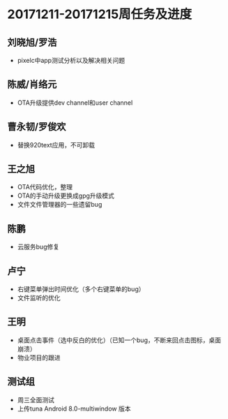 # 20171211-20171215周任务及进度

## 刘晓旭/罗浩
- pixelc中app测试分析以及解决相关问题

## 陈威/肖络元
- OTA升级提供dev channel和user channel

## 曹永韧/罗俊欢
- 替换920text应用，不可卸载

## 王之旭
- OTA代码优化，整理
- OTA的手动升级更换成gpg升级模式
- 文件文件管理器的一些遗留bug

## 陈鹏
- 云服务bug修复

## 卢宁
- 右键菜单弹出时间优化（多个右键菜单的bug）
- 文件监听的优化

## 王明
- 桌面点击事件（选中反白的优化）（已知一个bug，不断来回点击图标，桌面崩溃）
- 物业项目的跟进

## 测试组
- 周三全面测试
- 上传tuna Android 8.0-multiwindow 版本
